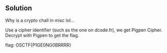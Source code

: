 ## Solution

Why is a crypto chall in misc lol...

Use a cipher identifier (such as the one on dcode.fr), we get Pigpen Cipher.
Decrypt with Pigpen to get the flag.

flag: OSCTF{P1GE0NG0BRRRR}